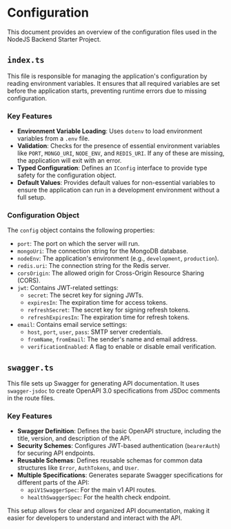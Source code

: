 # Configuration

This document provides an overview of the configuration files used in the NodeJS Backend Starter Project.

## `index.ts`

This file is responsible for managing the application's configuration by reading environment variables. It ensures that all required variables are set before the application starts, preventing runtime errors due to missing configuration.

### Key Features

- **Environment Variable Loading**: Uses `dotenv` to load environment variables from a `.env` file.
- **Validation**: Checks for the presence of essential environment variables like `PORT`, `MONGO_URI`, `NODE_ENV`, and `REDIS_URI`. If any of these are missing, the application will exit with an error.
- **Typed Configuration**: Defines an `IConfig` interface to provide type safety for the configuration object.
- **Default Values**: Provides default values for non-essential variables to ensure the application can run in a development environment without a full setup.

### Configuration Object

The `config` object contains the following properties:

- `port`: The port on which the server will run.
- `mongoUri`: The connection string for the MongoDB database.
- `nodeEnv`: The application's environment (e.g., `development`, `production`).
- `redis.uri`: The connection string for the Redis server.
- `corsOrigin`: The allowed origin for Cross-Origin Resource Sharing (CORS).
- `jwt`: Contains JWT-related settings:
  - `secret`: The secret key for signing JWTs.
  - `expiresIn`: The expiration time for access tokens.
  - `refreshSecret`: The secret key for signing refresh tokens.
  - `refreshExpiresIn`: The expiration time for refresh tokens.
- `email`: Contains email service settings:
  - `host`, `port`, `user`, `pass`: SMTP server credentials.
  - `fromName`, `fromEmail`: The sender's name and email address.
  - `verificationEnabled`: A flag to enable or disable email verification.

## `swagger.ts`

This file sets up Swagger for generating API documentation. It uses `swagger-jsdoc` to create OpenAPI 3.0 specifications from JSDoc comments in the route files.

### Key Features

- **Swagger Definition**: Defines the basic OpenAPI structure, including the title, version, and description of the API.
- **Security Schemes**: Configures JWT-based authentication (`bearerAuth`) for securing API endpoints.
- **Reusable Schemas**: Defines reusable schemas for common data structures like `Error`, `AuthTokens`, and `User`.
- **Multiple Specifications**: Generates separate Swagger specifications for different parts of the API:
  - `apiV1SwaggerSpec`: For the main v1 API routes.
  - `healthSwaggerSpec`: For the health check endpoint.

This setup allows for clear and organized API documentation, making it easier for developers to understand and interact with the API.
